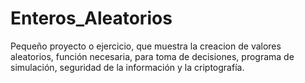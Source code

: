 # Enteros_Aleatorios
Pequeño proyecto o ejercicio, que muestra la creacion de valores aleatorios, función necesaria,
para toma de decisiones, programa de simulación, seguridad de la información y la criptografía.
